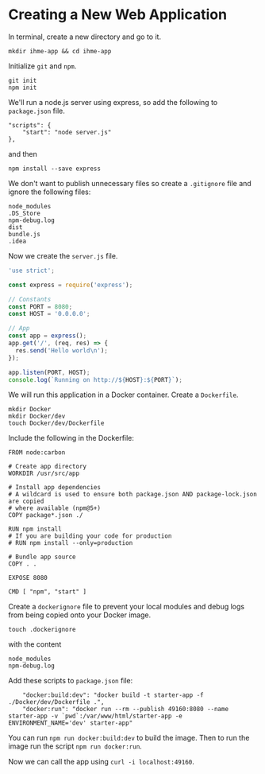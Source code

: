 # Creating a New Web Application
In terminal, create a new directory and go to it.
```
mkdir ihme-app && cd ihme-app
```

Initialize `git` and `npm`.
```
git init
npm init
```

We'll run a node.js server using express, so add the following to `package.json` file.
```
"scripts": {
	"start": "node server.js"
},
```
and then
```
npm install --save express
```

We don't want to publish unnecessary files so create a `.gitignore` file and ignore the following files:
```
node_modules
.DS_Store
npm-debug.log
dist
bundle.js
.idea
```

Now we create the `server.js` file.
```javascript
'use strict';

const express = require('express');

// Constants
const PORT = 8080;
const HOST = '0.0.0.0';

// App
const app = express();
app.get('/', (req, res) => {
  res.send('Hello world\n');
});

app.listen(PORT, HOST);
console.log(`Running on http://${HOST}:${PORT}`);
```

We will run this application in a Docker container. Create a `Dockerfile`.
```
mkdir Docker
mkdir Docker/dev
touch Docker/dev/Dockerfile
```

Include the following in the Dockerfile:
```
FROM node:carbon

# Create app directory
WORKDIR /usr/src/app

# Install app dependencies
# A wildcard is used to ensure both package.json AND package-lock.json are copied
# where available (npm@5+)
COPY package*.json ./

RUN npm install
# If you are building your code for production
# RUN npm install --only=production

# Bundle app source
COPY . .

EXPOSE 8080

CMD [ "npm", "start" ]
```

Create a `dockerignore` file to prevent your local modules and debug logs from being copied onto your Docker image.
```
touch .dockerignore
```
with the content
```
node_modules
npm-debug.log
```

Add these scripts to `package.json` file:
```
    "docker:build:dev": "docker build -t starter-app -f ./Docker/dev/Dockerfile .",
    "docker:run": "docker run --rm --publish 49160:8080 --name starter-app -v `pwd`:/var/www/html/starter-app -e ENVIRONMENT_NAME='dev' starter-app"

```

You can run `npm run docker:build:dev` to build the image. Then to run the image run the script `npm run docker:run`.

Now we can call the app using `curl -i localhost:49160`.
